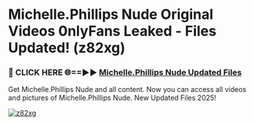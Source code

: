 # Michelle.Phillips Nude Original Videos 0nlyFans Leaked - Files Updated! (z82xg)

<h3>🔴 CLICK HERE 🌐==►► <a href="https://tinyurl.com/y5r63du9" rel="nofollow">Michelle.Phillips Nude Updated Files</a></h3>

Get Michelle.Phillips Nude and all content. Now you can access all videos and pictures of Michelle.Phillips Nude. New Updated Files 2025!

[![z82xg](https://i.imgur.com/UVo9nyh.gif)](https://tinyurl.com/y5r63du9)